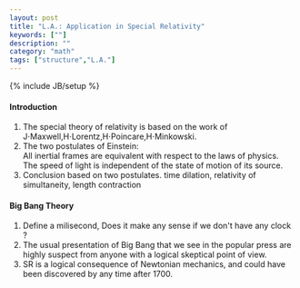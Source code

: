 ```yaml
---
layout: post
title: "L.A.: Application in Special Relativity"
keywords: [""]
description: ""
category: "math"
tags: ["structure","L.A."]
---
```

{% include JB/setup %}
#### Introduction
1. The special theory of relativity is based on the work of
   J$\cdot$Maxwell,H$\cdot$Lorentz,H$\cdot$Poincare,H$\cdot$Minkowski.
2. The two postulates of Einstein: <br />
All inertial frames are equivalent with respect to the laws of physics. <br />
The speed of light is independent of the state of motion of its source. <br />
3. Conclusion based on two postulates.
time dilation, relativity of simultaneity, length contraction

#### Big Bang Theory
1. Define a milisecond, Does it make any sense if we don't have any clock ? 
2. The usual presentation of Big Bang that we see in the popular press are
   highly suspect from anyone with a logical skeptical point of view.
3. SR is a logical consequence of Newtonian mechanics, and could have been
   discovered by any time after 1700.

 

